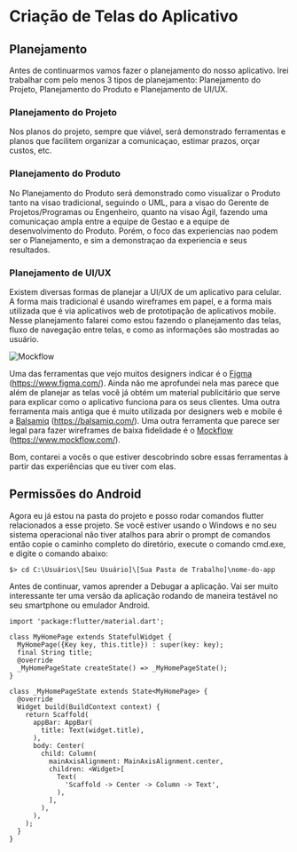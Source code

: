 # Criação de Telas do Aplicativo

## Planejamento

Antes de continuarmos vamos fazer o planejamento do nosso aplicativo. Irei trabalhar com pelo menos 3 tipos de planejamento: Planejamento do Projeto, Planejamento do Produto e Planejamento de UI/UX.

### Planejamento do Projeto

Nos planos do projeto, sempre que viável, será demonstrado ferramentas e planos que facilitem organizar a comunicaçao, estimar prazos, orçar custos, etc.


### Planejamento do Produto

No Planejamento do Produto será demonstrado como visualizar o Produto tanto na visao tradicional, seguindo o UML, para a visao do Gerente de Projetos/Programas ou Engenheiro, quanto na visao Ágil, fazendo uma comunicaçao ampla entre a equipe de Gestao e a equipe de desenvolvimento do Produto. Porém, o foco das experiencias nao podem ser o Planejamento, e sim a demonstraçao da experiencia e seus resultados.


### Planejamento de UI/UX

Existem diversas formas de planejar a UI/UX de um aplicativo para celular. A forma mais tradicional é usando wireframes em papel, e a forma mais utilizada que é via aplicativos web de prototipação de aplicativos mobile. Nesse planejamento falarei como estou fazendo o planejamento das telas, fluxo de navegação entre telas, e como as informações são mostradas ao usuário.

![Mockflow](https://www.mockflow.com/images/home-images2/mfHpBannerImage.png)

Uma das ferramentas que vejo muitos designers indicar é o [Figma](https://www.figma.com/) (https://www.figma.com/). Ainda não me aprofundei nela mas parece que além de planejar as telas você já obtém um material publicitário que serve para explicar como o aplicativo funciona para os seus clientes. Uma outra ferramenta mais antiga que é muito utilizada por designers web e mobile é a [Balsamiq](https://balsamiq.com/) (https://balsamiq.com/). Uma outra ferramenta que parece ser legal para fazer wireframes de baixa fidelidade é o [Mockflow](https://www.mockflow.com/) (https://www.mockflow.com/).


Bom, contarei a vocês o que estiver descobrindo sobre essas ferramentas à partir das experiências que eu tiver com elas.

## Permissões do Android

Agora eu já estou na pasta do projeto e posso rodar comandos flutter relacionados a esse projeto. Se você estiver usando o Windows e no seu sistema operacional não tiver atalhos para abrir o prompt de comandos então copie o caminho completo do diretório, execute o comando cmd.exe, e digite o comando abaixo:

`$> cd C:\Usuários\[Seu Usuário]\[Sua Pasta de Trabalho]\nome-do-app`

Antes de continuar, vamos aprender a Debugar a aplicação. Vai ser muito interessante ter uma versão da aplicação rodando de maneira testável no seu smartphone ou emulador Android.


```
import 'package:flutter/material.dart';

class MyHomePage extends StatefulWidget {
  MyHomePage({Key key, this.title}) : super(key: key);
  final String title;
  @override
  _MyHomePageState createState() => _MyHomePageState();
}

class _MyHomePageState extends State<MyHomePage> {
  @override
  Widget build(BuildContext context) {
    return Scaffold(
      appBar: AppBar(
        title: Text(widget.title),
      ),
      body: Center(
        child: Column(
          mainAxisAlignment: MainAxisAlignment.center,
          children: <Widget>[
            Text(
              'Scaffold -> Center -> Column -> Text',
            ),
          ],
        ),
      ),
    );
  }
}
```


